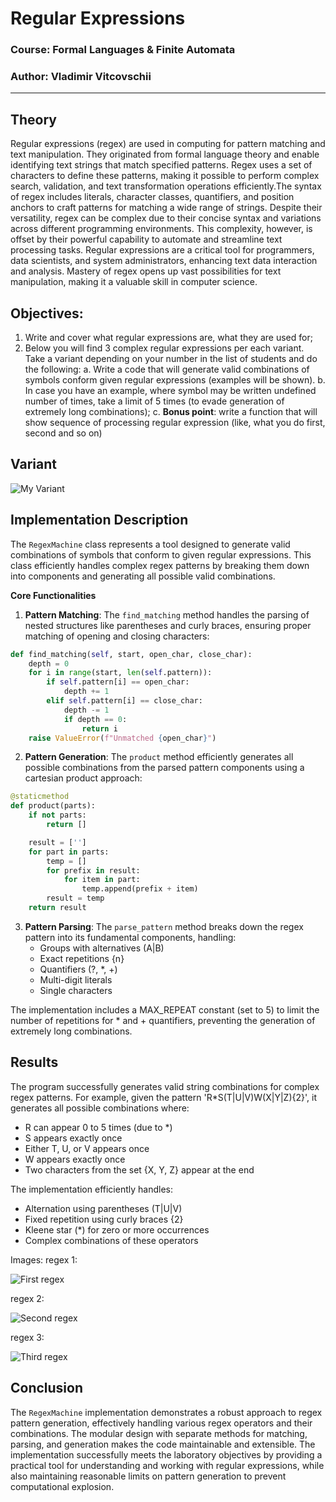 # Regular Expressions

### Course: Formal Languages & Finite Automata
### Author: Vladimir Vitcovschii

----

## Theory
Regular expressions (regex) are used in computing for pattern matching and text manipulation. They originated from formal language theory and enable identifying text strings that match specified patterns. Regex uses a set of characters to define these patterns, making it possible to perform complex search, validation, and text transformation operations efficiently.The syntax of regex includes literals, character classes, quantifiers, and position anchors to craft patterns for matching a wide range of strings. Despite their versatility, regex can be complex due to their concise syntax and variations across different programming environments. This complexity, however, is offset by their powerful capability to automate and streamline text processing tasks.
Regular expressions are a critical tool for programmers, data scientists, and system administrators, enhancing text data interaction and analysis. Mastery of regex opens up vast possibilities for text manipulation, making it a valuable skill in computer science.

## Objectives:
1. Write and cover what regular expressions are, what they are used for;
2. Below you will find 3 complex regular expressions per each variant. Take a variant depending on your number in the list of students and do the following:
    a. Write a code that will generate valid combinations of symbols conform given regular expressions (examples will be shown).
    b. In case you have an example, where symbol may be written undefined number of times, take a limit of 5 times (to evade generation of extremely long combinations);
    c. **Bonus point**: write a function that will show sequence of processing regular expression (like, what you do first, second and so on)

## Variant 
![My Variant](./image1.png)

## Implementation Description
The `RegexMachine` class represents a tool designed to generate valid combinations of symbols that conform to given regular expressions. This class efficiently handles complex regex patterns by breaking them down into components and generating all possible valid combinations.

**Core Functionalities**
1) **Pattern Matching**: The `find_matching` method handles the parsing of nested structures like parentheses and curly braces, ensuring proper matching of opening and closing characters:

```python
def find_matching(self, start, open_char, close_char):
    depth = 0
    for i in range(start, len(self.pattern)):
        if self.pattern[i] == open_char:
            depth += 1
        elif self.pattern[i] == close_char:
            depth -= 1
            if depth == 0:
                return i
    raise ValueError(f"Unmatched {open_char}")
```

2) **Pattern Generation**: The `product` method efficiently generates all possible combinations from the parsed pattern components using a cartesian product approach:

```python
@staticmethod
def product(parts):
    if not parts:
        return []

    result = ['']
    for part in parts:
        temp = []
        for prefix in result:
            for item in part:
                temp.append(prefix + item)
        result = temp
    return result
```

3) **Pattern Parsing**: The `parse_pattern` method breaks down the regex pattern into its fundamental components, handling:
   - Groups with alternatives (A|B)
   - Exact repetitions {n}
   - Quantifiers (?, *, +)
   - Multi-digit literals
   - Single characters

The implementation includes a MAX_REPEAT constant (set to 5) to limit the number of repetitions for * and + quantifiers, preventing the generation of extremely long combinations.

## Results
The program successfully generates valid string combinations for complex regex patterns. For example, given the pattern 'R*S(T|U|V)W(X|Y|Z){2}', it generates all possible combinations where:
- R can appear 0 to 5 times (due to *)
- S appears exactly once
- Either T, U, or V appears once
- W appears exactly once
- Two characters from the set {X, Y, Z} appear at the end

The implementation efficiently handles:
- Alternation using parentheses (T|U|V)
- Fixed repetition using curly braces {2}
- Kleene star (*) for zero or more occurrences
- Complex combinations of these operators

Images:
regex 1:

![First regex](./image2.png)
    
regex 2:
    
![Second regex](./image3.png)

regex 3:
    
![Third regex](./image4.png)


## Conclusion
The `RegexMachine` implementation demonstrates a robust approach to regex pattern generation, effectively handling various regex operators and their combinations. The modular design with separate methods for matching, parsing, and generation makes the code maintainable and extensible. The implementation successfully meets the laboratory objectives by providing a practical tool for understanding and working with regular expressions, while also maintaining reasonable limits on pattern generation to prevent computational explosion.
